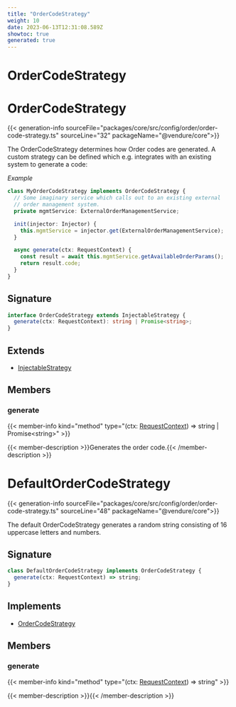 ```yaml
---
title: "OrderCodeStrategy"
weight: 10
date: 2023-06-13T12:31:08.589Z
showtoc: true
generated: true
---
```

<!-- This file was generated from the Vendure source. Do not modify. Instead, re-run the "docs:build" script -->

# OrderCodeStrategy
<div class="symbol">


# OrderCodeStrategy

{{< generation-info sourceFile="packages/core/src/config/order/order-code-strategy.ts" sourceLine="32" packageName="@vendure/core">}}

The OrderCodeStrategy determines how Order codes are generated.
A custom strategy can be defined which e.g. integrates with an
existing system to generate a code:

*Example*

```TypeScript
class MyOrderCodeStrategy implements OrderCodeStrategy {
  // Some imaginary service which calls out to an existing external
  // order management system.
  private mgmtService: ExternalOrderManagementService;

  init(injector: Injector) {
    this.mgmtService = injector.get(ExternalOrderManagementService);
  }

  async generate(ctx: RequestContext) {
    const result = await this.mgmtService.getAvailableOrderParams();
    return result.code;
  }
}
```

## Signature

```TypeScript
interface OrderCodeStrategy extends InjectableStrategy {
  generate(ctx: RequestContext): string | Promise<string>;
}
```
## Extends

 * <a href='/typescript-api/common/injectable-strategy#injectablestrategy'>InjectableStrategy</a>


## Members

### generate

{{< member-info kind="method" type="(ctx: <a href='/typescript-api/request/request-context#requestcontext'>RequestContext</a>) => string | Promise&#60;string&#62;"  >}}

{{< member-description >}}Generates the order code.{{< /member-description >}}


</div>
<div class="symbol">


# DefaultOrderCodeStrategy

{{< generation-info sourceFile="packages/core/src/config/order/order-code-strategy.ts" sourceLine="48" packageName="@vendure/core">}}

The default OrderCodeStrategy generates a random string consisting
of 16 uppercase letters and numbers.

## Signature

```TypeScript
class DefaultOrderCodeStrategy implements OrderCodeStrategy {
  generate(ctx: RequestContext) => string;
}
```
## Implements

 * <a href='/typescript-api/orders/order-code-strategy#ordercodestrategy'>OrderCodeStrategy</a>


## Members

### generate

{{< member-info kind="method" type="(ctx: <a href='/typescript-api/request/request-context#requestcontext'>RequestContext</a>) => string"  >}}

{{< member-description >}}{{< /member-description >}}


</div>
